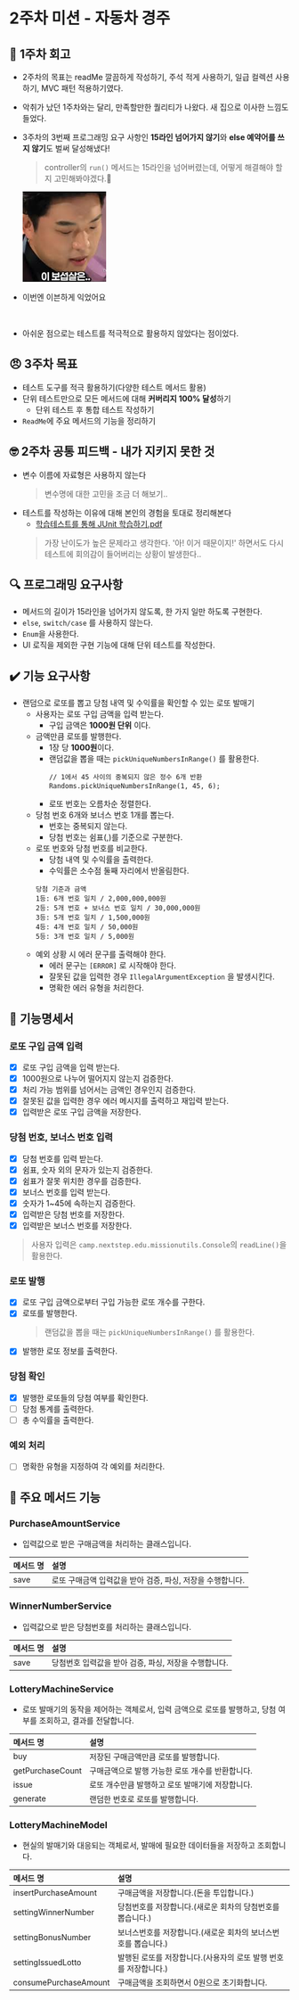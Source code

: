 # 2주차 미션 - 자동차 경주

## 🤔 1주차 회고

- 2주차의 목표는 readMe 깔끔하게 작성하기, 주석 적게 사용하기, 일급 컬렉션 사용하기, MVC 패턴 적용하기였다.
- 악취가 났던 1주차와는 달리, 만족할만한 퀄리티가 나왔다. 새 집으로 이사한 느낌도 들었다.
- 3주차의 3번째 프로그래밍 요구 사항인 **15라인 넘어가지 않기**와 **else 예약어를 쓰지 않기**도 벌써 달성해냈다!
  > controller의 `run()` 메서드는 15라인을 넘어버렸는데, 어떻게 해결해야 할지 고민해봐야겠다.🤔

  ![이븐하게 익었어요](even.png)
- 이번엔 이븐하게 익었어요

<br>

- 아쉬운 점으로는 테스트를 적극적으로 활용하지 않았다는 점이었다.

## 😠 3주차 목표

- 테스트 도구를 적극 활용하기(다양한 테스트 메서드 활용)
- 단위 테스트만으로 모든 메서드에 대해 **커버리지 100% 달성**하기
    - 단위 테스트 후 통합 테스트 작성하기
- `ReadMe`에 주요 메서드의 기능을 정리하기

## 🤓 2주차 공통 피드백 - 내가 지키지 못한 것

- 변수 이름에 자료형은 사용하지 않는다
  > 변수명에 대한 고민을 조금 더 해보기..
- 테스트를 작성하는 이유에 대해 본인의 경험을 토대로 정리해본다
    - [학습테스트를 통해 JUnit 학습하기.pdf](https://techcourse-storage.s3.ap-northeast-2.amazonaws.com/9b82d8a360c548fcadd14c551dbcbe06)
  > 가장 난이도가 높은 문제라고 생각한다. '아! 이거 때문이지!' 하면서도 다시 테스트에 회의감이 들어버리는 상황이 발생한다..

## 🔍 프로그래밍 요구사항

- 메서드의 길이가 15라인을 넘어가지 않도록, 한 가지 일만 하도록 구현한다.
- `else`, `switch/case` 를 사용하지 않는다.
- `Enum`을 사용한다.
- UI 로직을 제외한 구현 기능에 대해 단위 테스트를 작성한다.

## ✔️ 기능 요구사항

- 랜덤으로 로또를 뽑고 당첨 내역 및 수익률을 확인할 수 있는 로또 발매기
    - 사용자는 로또 구입 금액을 입력 받는다.
        - 구입 금액은 **1000원 단위** 이다.
    - 금액만큼 로또를 발행한다.
        - 1장 당 **1000원**이다.
        - 랜덤값을 뽑을 때는 `pickUniqueNumbersInRange()` 를 활용한다.
          ```text
          // 1에서 45 사이의 중복되지 않은 정수 6개 반환
          Randoms.pickUniqueNumbersInRange(1, 45, 6);
          ```
        - 로또 번호는 오름차순 정렬한다.
    - 당첨 번호 6개와 보너스 번호 1개를 뽑는다.
        - 번호는 중복되지 않는다.
        - 당첨 번호는 쉼표(,)를 기준으로 구분한다.
    - 로또 번호와 당첨 번호를 비교한다.
        - 당첨 내역 및 수익률을 출력한다.
        - 수익률은 소수점 둘째 자리에서 반올림한다.
      ```text
      당첨 기준과 금액
      1등: 6개 번호 일치 / 2,000,000,000원
      2등: 5개 번호 + 보너스 번호 일치 / 30,000,000원
      3등: 5개 번호 일치 / 1,500,000원
      4등: 4개 번호 일치 / 50,000원
      5등: 3개 번호 일치 / 5,000원
      ```
    - 예외 상황 시 에러 문구를 출력해야 한다.
        - 에러 문구는 `[ERROR]` 로 시작해야 한다.
        - 잘못된 값을 입력한 경우 `IllegalArgumentException` 을 발생시킨다.
        - 명확한 에러 유형을 처리한다.

## 📜 기능명세서

### 로또 구입 금액 입력

- [x] 로또 구입 금액을 입력 받는다.
- [x] 1000원으로 나누어 떨어지지 않는지 검증한다.
- [x] 처리 가능 범위를 넘어서는 금액인 경우인지 검증한다.
- [x] 잘못된 값을 입력한 경우 에러 메시지를 출력하고 재입력 받는다.
- [x] 입력받은 로또 구입 금액을 저장한다.

### 당첨 번호, 보너스 번호 입력

- [x] 당첨 번호를 입력 받는다.
- [x] 쉼표, 숫자 외의 문자가 있는지 검증한다.
- [x] 쉼표가 잘못 위치한 경우를 검증한다.
- [x] 보너스 번호를 입력 받는다.
- [x] 숫자가 1~45에 속하는지 검증한다.
- [x] 입력받은 당첨 번호를 저장한다.
- [x] 입력받은 보너스 번호를 저장한다.

> 사용자 입력은 `camp.nextstep.edu.missionutils.Console`의 `readLine()`을 활용한다.

### 로또 발행

- [x] 로또 구입 금액으로부터 구입 가능한 로또 개수를 구한다.
- [x] 로또를 발행한다.
  > 랜덤값을 뽑을 때는 `pickUniqueNumbersInRange()` 를 활용한다.
- [x] 발행한 로또 정보를 출력한다.

### 당첨 확인

- [x] 발행한 로또들의 당첨 여부를 확인한다.
- [ ] 당첨 통계를 출력한다.
- [ ] 총 수익률을 출력한다.

### 예외 처리

- [ ] 명확한 유형을 지정하여 각 예외를 처리한다.

## 🎫 주요 메서드 기능

### PurchaseAmountService

- 입력값으로 받은 구매금액을 처리하는 클래스입니다.

| 메서드 명 | 설명                                 |
|:------|:-----------------------------------|
| save  | 로또 구매금액 입력값을 받아 검증, 파싱, 저장을 수행합니다. |

### WinnerNumberService

- 입력값으로 받은 당첨번호를 처리하는 클래스입니다.

| 메서드 명 | 설명                              |
|:------|:--------------------------------|
| save  | 당첨번호 입력값을 받아 검증, 파싱, 저장을 수행합니다. |

### LotteryMachineService

- 로또 발매기의 동작을 제어하는 객체로서, 입력 금액으로 로또를 발행하고, 당첨 여부를 조회하고, 결과를 전달합니다.

| 메서드 명            | 설명                          |
|:-----------------|:----------------------------|
| buy              | 저장된 구매금액만큼 로또를 발행합니다.       |
| getPurchaseCount | 구매금액으로 발행 가능한 로또 개수를 반환합니다. |
| issue            | 로또 개수만큼 발행하고 로또 발매기에 저장합니다. |
| generate         | 랜덤한 번호로 로또를 발행합니다.          |

### LotteryMachineModel

- 현실의 발매기와 대응되는 객체로서, 발매에 필요한 데이터들을 저장하고 조회합니다.

| 메서드 명                 | 설명                                    |
|:----------------------|:--------------------------------------|
| insertPurchaseAmount  | 구매금액을 저장합니다.(돈을 투입합니다.)               |
| settingWinnerNumber   | 당첨번호를 저장합니다.(새로운 회차의 당첨번호를 뽑습니다.)     |
| settingBonusNumber    | 보너스번호를 저장합니다.(새로운 회차의 보너스번호를 뽑습니다.)   |
| settingIssuedLotto    | 발행된 로또를 저장합니다.(사용자의 로또 발행 번호를 저장합니다.) |
| consumePurchaseAmount | 구매금액을 조회하면서 0원으로 초기화합니다.              |